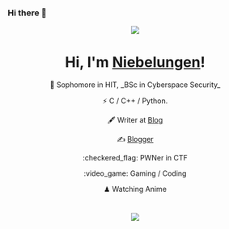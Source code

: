 ### Hi there 👋

<!--
**Niebelungen-D/Niebelungen-D** is a ✨ _special_ ✨ repository because its `README.md` (this file) appears on your GitHub profile.

Here are some ideas to get you started:

- 🔭 I’m currently working on ...
- 🌱 I’m currently learning ...
- 👯 I’m looking to collaborate on ...
- 🤔 I’m looking for help with ...
- 💬 Ask me about ...
- 📫 How to reach me: ...
- 😄 Pronouns: ...
- ⚡ Fun fact: ...
-->

<p align="center"><img src="https://i.giphy.com/RThN0hOS2GO4M.gif" /></p>
<h1 align="center">Hi, I'm <a href="https://niebelungen-d.top//">Niebelungen</a>!</h1> 
<div align="center"> 
<p > 🍻 Sophomore in HIT, _BSc in Cyberspace Security_</p>
<p > ⚡ C / C++ / Python.</p>
<p align="center"> 🖋 Writer at <a href="https://niebelungen-d.top/">Blog</a></p>
<p align="center"> ✍️ <a href="https://niebelungen-d.top/">Blogger</a></p>
<p align="center"> :checkered_flag: PWNer in CTF</p>
<p align="center"> :video_game: Gaming / Coding</p>
<p align="center"> ♟ Watching Anime </p>
</div>

<h1 align="center"></h1>
<p align="center">
  <a href="https://github.com/Niebelungen-D"><img src="https://github-readme-stats.vercel.app/api?username=Niebelungen-D&hide_border=true&show_icons=true"></a>
</p>
